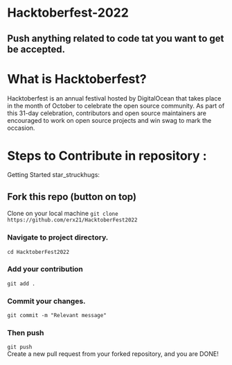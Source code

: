 # Hacktoberfest-2022

## Push anything related to code tat you want to get be accepted.

# What is Hacktoberfest?
Hacktoberfest is an annual festival hosted by DigitalOcean that takes place in the month of October to celebrate the open source community. As part of this 31-day celebration, contributors and open source maintainers are encouraged to work on open source projects and win swag to mark the occasion.

# Steps to Contribute in repository :
Getting Started star_struckhugs:
## Fork this repo (button on top)
Clone on your local machine
`git clone https://github.com/erx21/HacktoberFest2022`

### Navigate to project directory.
`cd HacktoberFest2022`
### Add your contribution
`git add .`
### Commit your changes.
`git commit -m "Relevant message"`
### Then push
`git push `<br>
Create a new pull request from your forked repository, and you are DONE!
